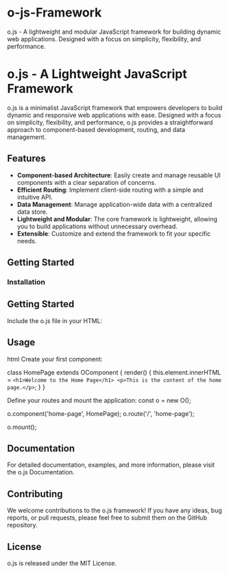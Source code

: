 # o-js-Framework
o.js - A lightweight and modular JavaScript framework for building dynamic web applications. Designed with a focus on simplicity, flexibility, and performance.

# o.js - A Lightweight JavaScript Framework

o.js is a minimalist JavaScript framework that empowers developers to build dynamic and responsive web applications with ease. Designed with a focus on simplicity, flexibility, and performance, o.js provides a straightforward approach to component-based development, routing, and data management.

## Features

- **Component-based Architecture**: Easily create and manage reusable UI components with a clear separation of concerns.
- **Efficient Routing**: Implement client-side routing with a simple and intuitive API.
- **Data Management**: Manage application-wide data with a centralized data store.
- **Lightweight and Modular**: The core framework is lightweight, allowing you to build applications without unnecessary overhead.
- **Extensible**: Customize and extend the framework to fit your specific needs.

## Getting Started

### Installation

<h2>Getting Started</h2>
Include the o.js file in your HTML:

<h2>Usage</h2>
html
<script src="https://cdn.jsdelivr.net/npm/o.js"></script>
Create your first component:

class HomePage extends OComponent {
  render() {
    this.element.innerHTML = `
      <h1>Welcome to the Home Page</h1>
      <p>This is the content of the home page.</p>
    `;
  }
}

Define your routes and mount the application:
const o = new O();

o.component('home-page', HomePage);
o.route('/', 'home-page');

o.mount();

<h2>Documentation</h2>
For detailed documentation, examples, and more information, please visit the o.js Documentation.

<h2>Contributing</h2>
We welcome contributions to the o.js framework! If you have any ideas, bug reports, or pull requests, please feel free to submit them on the GitHub repository.

<h2>License</h2>
o.js is released under the MIT License.
